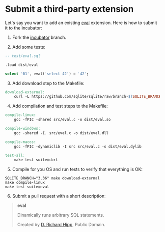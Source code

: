 # Submit a third-party extension

Let's say you want to add an existing [eval](https://sqlite.org/src/file/ext/misc/eval.c) extension. Here is how to submit it to the incubator:

1. Fork the [incubator](https://github.com/nalgeon/sqlean/tree/incubator) branch.

2. Add some tests:

```sql
-- test/eval.sql

.load dist/eval

select '01', eval('select 42') = '42';
```

3. Add download step to the Makefile:

```Makefile
download-external:
	curl -L https://github.com/sqlite/sqlite/raw/branch-$(SQLITE_BRANCH)/ext/misc/eval.c --output src/eval.c
```

4. Add compilation and test steps to the Makefile:

```Makefile
compile-linux:
	gcc -fPIC -shared src/eval.c -o dist/eval.so

compile-windows:
	gcc -shared -I. src/eval.c -o dist/eval.dll

compile-macos:
	gcc -fPIC -dynamiclib -I src src/eval.c -o dist/eval.dylib

test-all:
	make test suite=cbrt
```

5. Compile for you OS and run tests to verify that everything is OK:

```shell
SQLITE_BRANCH="3.36" make download-external
make compile-linux
make test suite=eval
```

6. Submit a pull request with a short description:

> **eval**
>
> Dinamically runs arbitrary SQL statements.
>
> Created by [D. Richard Hipp](https://sqlite.org/src/file/ext/misc/eval.c), Public Domain.
